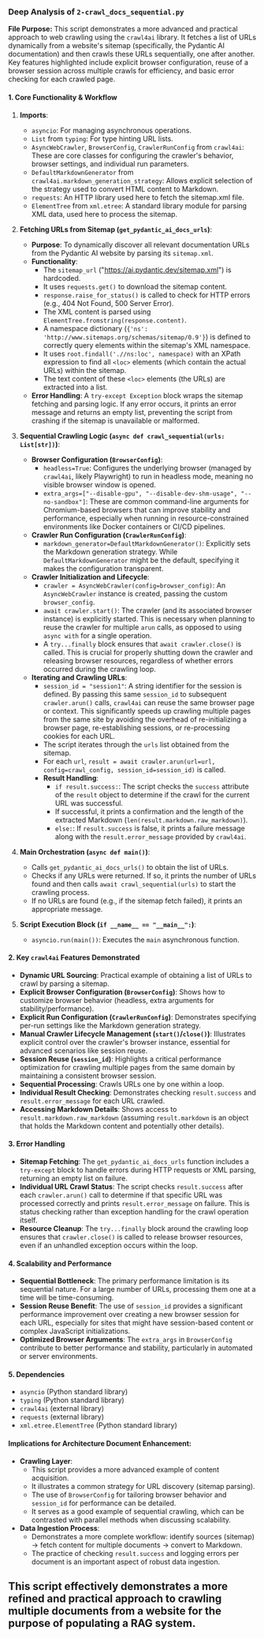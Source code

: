 ### Deep Analysis of `2-crawl_docs_sequential.py`

**File Purpose:** This script demonstrates a more advanced and practical approach to web crawling using the `crawl4ai` library. It fetches a list of URLs dynamically from a website's sitemap (specifically, the Pydantic AI documentation) and then crawls these URLs sequentially, one after another. Key features highlighted include explicit browser configuration, reuse of a browser session across multiple crawls for efficiency, and basic error checking for each crawled page.

#### 1. Core Functionality & Workflow

1.  **Imports**:
    *   `asyncio`: For managing asynchronous operations.
    *   `List` from `typing`: For type hinting URL lists.
    *   `AsyncWebCrawler`, `BrowserConfig`, `CrawlerRunConfig` from `crawl4ai`: These are core classes for configuring the crawler's behavior, browser settings, and individual run parameters.
    *   `DefaultMarkdownGenerator` from `crawl4ai.markdown_generation_strategy`: Allows explicit selection of the strategy used to convert HTML content to Markdown.
    *   `requests`: An HTTP library used here to fetch the sitemap.xml file.
    *   `ElementTree` from `xml.etree`: A standard library module for parsing XML data, used here to process the sitemap.

2.  **Fetching URLs from Sitemap (`get_pydantic_ai_docs_urls`)**:
    *   **Purpose**: To dynamically discover all relevant documentation URLs from the Pydantic AI website by parsing its `sitemap.xml`.
    *   **Functionality**:
        *   The `sitemap_url` ("https://ai.pydantic.dev/sitemap.xml") is hardcoded.
        *   It uses `requests.get()` to download the sitemap content.
        *   `response.raise_for_status()` is called to check for HTTP errors (e.g., 404 Not Found, 500 Server Error).
        *   The XML content is parsed using `ElementTree.fromstring(response.content)`.
        *   A namespace dictionary (`{'ns': 'http://www.sitemaps.org/schemas/sitemap/0.9'}`) is defined to correctly query elements within the sitemap's XML namespace.
        *   It uses `root.findall('.//ns:loc', namespace)` with an XPath expression to find all `<loc>` elements (which contain the actual URLs) within the sitemap.
        *   The text content of these `<loc>` elements (the URLs) are extracted into a list.
    *   **Error Handling**: A `try-except Exception` block wraps the sitemap fetching and parsing logic. If any error occurs, it prints an error message and returns an empty list, preventing the script from crashing if the sitemap is unavailable or malformed.

3.  **Sequential Crawling Logic (`async def crawl_sequential(urls: List[str])`)**:
    *   **Browser Configuration (`BrowserConfig`)**:
        *   `headless=True`: Configures the underlying browser (managed by `crawl4ai`, likely Playwright) to run in headless mode, meaning no visible browser window is opened.
        *   `extra_args=["--disable-gpu", "--disable-dev-shm-usage", "--no-sandbox"]`: These are common command-line arguments for Chromium-based browsers that can improve stability and performance, especially when running in resource-constrained environments like Docker containers or CI/CD pipelines.
    *   **Crawler Run Configuration (`CrawlerRunConfig`)**:
        *   `markdown_generator=DefaultMarkdownGenerator()`: Explicitly sets the Markdown generation strategy. While `DefaultMarkdownGenerator` might be the default, specifying it makes the configuration transparent.
    *   **Crawler Initialization and Lifecycle**:
        *   `crawler = AsyncWebCrawler(config=browser_config)`: An `AsyncWebCrawler` instance is created, passing the custom `browser_config`.
        *   `await crawler.start()`: The crawler (and its associated browser instance) is explicitly started. This is necessary when planning to reuse the crawler for multiple `arun` calls, as opposed to using `async with` for a single operation.
        *   A `try...finally` block ensures that `await crawler.close()` is called. This is crucial for properly shutting down the crawler and releasing browser resources, regardless of whether errors occurred during the crawling loop.
    *   **Iterating and Crawling URLs**:
        *   `session_id = "session1"`: A string identifier for the session is defined. By passing this same `session_id` to subsequent `crawler.arun()` calls, `crawl4ai` can reuse the same browser page or context. This significantly speeds up crawling multiple pages from the same site by avoiding the overhead of re-initializing a browser page, re-establishing sessions, or re-processing cookies for each URL.
        *   The script iterates through the `urls` list obtained from the sitemap.
        *   For each `url`, `result = await crawler.arun(url=url, config=crawl_config, session_id=session_id)` is called.
        *   **Result Handling**:
            *   `if result.success:`: The script checks the `success` attribute of the `result` object to determine if the crawl for the current URL was successful.
            *   If successful, it prints a confirmation and the length of the extracted Markdown (`len(result.markdown.raw_markdown)`).
            *   `else:`: If `result.success` is false, it prints a failure message along with the `result.error_message` provided by `crawl4ai`.

4.  **Main Orchestration (`async def main()`)**:
    *   Calls `get_pydantic_ai_docs_urls()` to obtain the list of URLs.
    *   Checks if any URLs were returned. If so, it prints the number of URLs found and then calls `await crawl_sequential(urls)` to start the crawling process.
    *   If no URLs are found (e.g., if the sitemap fetch failed), it prints an appropriate message.

5.  **Script Execution Block (`if __name__ == "__main__":`)**:
    *   `asyncio.run(main())`: Executes the `main` asynchronous function.

#### 2. Key `crawl4ai` Features Demonstrated

*   **Dynamic URL Sourcing**: Practical example of obtaining a list of URLs to crawl by parsing a sitemap.
*   **Explicit Browser Configuration (`BrowserConfig`)**: Shows how to customize browser behavior (headless, extra arguments for stability/performance).
*   **Explicit Run Configuration (`CrawlerRunConfig`)**: Demonstrates specifying per-run settings like the Markdown generation strategy.
*   **Manual Crawler Lifecycle Management (`start()`/`close()`)**: Illustrates explicit control over the crawler's browser instance, essential for advanced scenarios like session reuse.
*   **Session Reuse (`session_id`)**: Highlights a critical performance optimization for crawling multiple pages from the same domain by maintaining a consistent browser session.
*   **Sequential Processing**: Crawls URLs one by one within a loop.
*   **Individual Result Checking**: Demonstrates checking `result.success` and `result.error_message` for each URL crawled.
*   **Accessing Markdown Details**: Shows access to `result.markdown.raw_markdown` (assuming `result.markdown` is an object that holds the Markdown content and potentially other details).

#### 3. Error Handling

*   **Sitemap Fetching**: The `get_pydantic_ai_docs_urls` function includes a `try-except` block to handle errors during HTTP requests or XML parsing, returning an empty list on failure.
*   **Individual URL Crawl Status**: The script checks `result.success` after each `crawler.arun()` call to determine if that specific URL was processed correctly and prints `result.error_message` on failure. This is status checking rather than exception handling for the crawl operation itself.
*   **Resource Cleanup**: The `try...finally` block around the crawling loop ensures that `crawler.close()` is called to release browser resources, even if an unhandled exception occurs within the loop.

#### 4. Scalability and Performance

*   **Sequential Bottleneck**: The primary performance limitation is its sequential nature. For a large number of URLs, processing them one at a time will be time-consuming.
*   **Session Reuse Benefit**: The use of `session_id` provides a significant performance improvement over creating a new browser session for each URL, especially for sites that might have session-based content or complex JavaScript initializations.
*   **Optimized Browser Arguments**: The `extra_args` in `BrowserConfig` contribute to better performance and stability, particularly in automated or server environments.

#### 5. Dependencies

*   `asyncio` (Python standard library)
*   `typing` (Python standard library)
*   `crawl4ai` (external library)
*   `requests` (external library)
*   `xml.etree.ElementTree` (Python standard library)

#### Implications for Architecture Document Enhancement:

*   **Crawling Layer**:
    *   This script provides a more advanced example of content acquisition.
    *   It illustrates a common strategy for URL discovery (sitemap parsing).
    *   The use of `BrowserConfig` for tailoring browser behavior and `session_id` for performance can be detailed.
    *   It serves as a good example of sequential crawling, which can be contrasted with parallel methods when discussing scalability.
*   **Data Ingestion Process**:
    *   Demonstrates a more complete workflow: identify sources (sitemap) -> fetch content for multiple documents -> convert to Markdown.
    *   The practice of checking `result.success` and logging errors per document is an important aspect of robust data ingestion.

This script effectively demonstrates a more refined and practical approach to crawling multiple documents from a website for the purpose of populating a RAG system.
---
